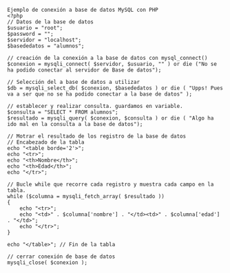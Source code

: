 
	Ejemplo de conexión a base de datos MySQL con PHP 
	<?php 	
	// Datos de la base de datos
	$usuario = "root";
	$password = "";
	$servidor = "localhost";
	$basededatos = "alumnos";
	
	// creación de la conexión a la base de datos con mysql_connect()
	$conexion = mysqli_connect( $servidor, $usuario, "" ) or die ("No se ha podido conectar al servidor de Base de datos");
	
	// Selección del a base de datos a utilizar
	$db = mysqli_select_db( $conexion, $basededatos ) or die ( "Upps! Pues va a ser que no se ha podido conectar a la base de datos" );

	// establecer y realizar consulta. guardamos en variable.
	$consulta = "SELECT * FROM alumnos";
	$resultado = mysqli_query( $conexion, $consulta ) or die ( "Algo ha ido mal en la consulta a la base de datos");
	
	// Motrar el resultado de los registro de la base de datos
	// Encabezado de la tabla
	echo "<table borde='2'>";
	echo "<tr>";
	echo "<th>Nombre</th>";
	echo "<th>Edad</th>";
	echo "</tr>";
	
	// Bucle while que recorre cada registro y muestra cada campo en la tabla.
	while ($columna = mysqli_fetch_array( $resultado ))
	{
		echo "<tr>";
		echo "<td>" . $columna['nombre'] . "</td><td>" . $columna['edad'] . "</td>";
		echo "</tr>";
	}
	
	echo "</table>"; // Fin de la tabla

	// cerrar conexión de base de datos
	mysqli_close( $conexion );